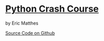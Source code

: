 # [Python Crash Course](https://ehmatthes.github.io/pcc/)
by Eric Matthes



[Source Code on Github](https://github.com/ehmatthes/pcc)

